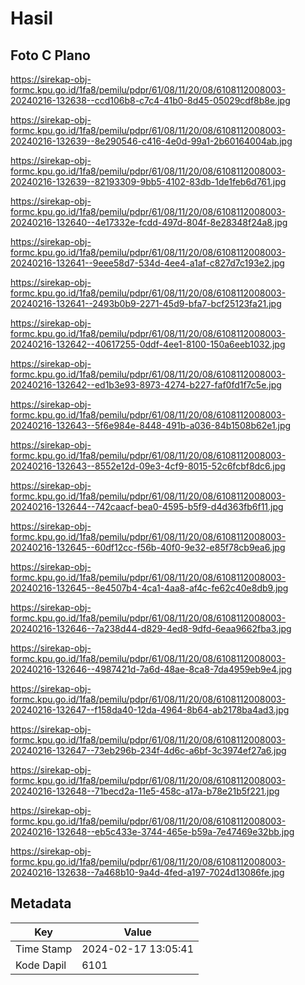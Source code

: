# Hasil

## Foto C Plano

https://sirekap-obj-formc.kpu.go.id/1fa8/pemilu/pdpr/61/08/11/20/08/6108112008003-20240216-132638--ccd106b8-c7c4-41b0-8d45-05029cdf8b8e.jpg

https://sirekap-obj-formc.kpu.go.id/1fa8/pemilu/pdpr/61/08/11/20/08/6108112008003-20240216-132639--8e290546-c416-4e0d-99a1-2b60164004ab.jpg

https://sirekap-obj-formc.kpu.go.id/1fa8/pemilu/pdpr/61/08/11/20/08/6108112008003-20240216-132639--82193309-9bb5-4102-83db-1de1feb6d761.jpg

https://sirekap-obj-formc.kpu.go.id/1fa8/pemilu/pdpr/61/08/11/20/08/6108112008003-20240216-132640--4e17332e-fcdd-497d-804f-8e28348f24a8.jpg

https://sirekap-obj-formc.kpu.go.id/1fa8/pemilu/pdpr/61/08/11/20/08/6108112008003-20240216-132641--9eee58d7-534d-4ee4-a1af-c827d7c193e2.jpg

https://sirekap-obj-formc.kpu.go.id/1fa8/pemilu/pdpr/61/08/11/20/08/6108112008003-20240216-132641--2493b0b9-2271-45d9-bfa7-bcf25123fa21.jpg

https://sirekap-obj-formc.kpu.go.id/1fa8/pemilu/pdpr/61/08/11/20/08/6108112008003-20240216-132642--40617255-0ddf-4ee1-8100-150a6eeb1032.jpg

https://sirekap-obj-formc.kpu.go.id/1fa8/pemilu/pdpr/61/08/11/20/08/6108112008003-20240216-132642--ed1b3e93-8973-4274-b227-faf0fd1f7c5e.jpg

https://sirekap-obj-formc.kpu.go.id/1fa8/pemilu/pdpr/61/08/11/20/08/6108112008003-20240216-132643--5f6e984e-8448-491b-a036-84b1508b62e1.jpg

https://sirekap-obj-formc.kpu.go.id/1fa8/pemilu/pdpr/61/08/11/20/08/6108112008003-20240216-132643--8552e12d-09e3-4cf9-8015-52c6fcbf8dc6.jpg

https://sirekap-obj-formc.kpu.go.id/1fa8/pemilu/pdpr/61/08/11/20/08/6108112008003-20240216-132644--742caacf-bea0-4595-b5f9-d4d363fb6f11.jpg

https://sirekap-obj-formc.kpu.go.id/1fa8/pemilu/pdpr/61/08/11/20/08/6108112008003-20240216-132645--60df12cc-f56b-40f0-9e32-e85f78cb9ea6.jpg

https://sirekap-obj-formc.kpu.go.id/1fa8/pemilu/pdpr/61/08/11/20/08/6108112008003-20240216-132645--8e4507b4-4ca1-4aa8-af4c-fe62c40e8db9.jpg

https://sirekap-obj-formc.kpu.go.id/1fa8/pemilu/pdpr/61/08/11/20/08/6108112008003-20240216-132646--7a238d44-d829-4ed8-9dfd-6eaa9662fba3.jpg

https://sirekap-obj-formc.kpu.go.id/1fa8/pemilu/pdpr/61/08/11/20/08/6108112008003-20240216-132646--4987421d-7a6d-48ae-8ca8-7da4959eb9e4.jpg

https://sirekap-obj-formc.kpu.go.id/1fa8/pemilu/pdpr/61/08/11/20/08/6108112008003-20240216-132647--f158da40-12da-4964-8b64-ab2178ba4ad3.jpg

https://sirekap-obj-formc.kpu.go.id/1fa8/pemilu/pdpr/61/08/11/20/08/6108112008003-20240216-132647--73eb296b-234f-4d6c-a6bf-3c3974ef27a6.jpg

https://sirekap-obj-formc.kpu.go.id/1fa8/pemilu/pdpr/61/08/11/20/08/6108112008003-20240216-132648--71becd2a-11e5-458c-a17a-b78e21b5f221.jpg

https://sirekap-obj-formc.kpu.go.id/1fa8/pemilu/pdpr/61/08/11/20/08/6108112008003-20240216-132648--eb5c433e-3744-465e-b59a-7e47469e32bb.jpg

https://sirekap-obj-formc.kpu.go.id/1fa8/pemilu/pdpr/61/08/11/20/08/6108112008003-20240216-132638--7a468b10-9a4d-4fed-a197-7024d13086fe.jpg


## Metadata

| Key        | Value               |
| ---------- | ------------------- |
| Time Stamp | 2024-02-17 13:05:41 |
| Kode Dapil | 6101                |



